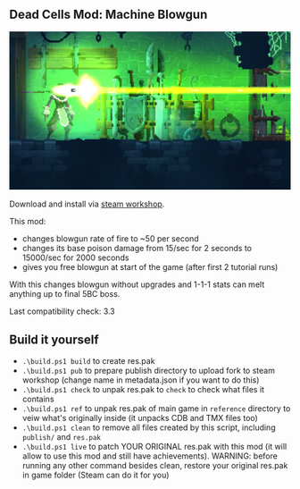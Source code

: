 ## Dead Cells Mod: Machine Blowgun

<img src="https://raw.githubusercontent.com/lerarosalene/dc-machine-blowgun/1ca5c77e8d9e560f7ce944f01cd4a6cdfe0fd00d/metadata/preview.jpg" width="600" />

Download and install via [steam workshop](https://steamcommunity.com/sharedfiles/filedetails/?id=2949347142).

This mod:
- changes blowgun rate of fire to ~50 per second
- changes its base poison damage from 15/sec for 2 seconds to 15000/sec for 2000 seconds
- gives you free blowgun at start of the game (after first 2 tutorial runs)

With this changes blowgun without upgrades and 1-1-1 stats can melt anything up to final 5BC boss.

Last compatibility check: 3.3

## Build it yourself

- `.\build.ps1 build` to create res.pak
- `.\build.ps1 pub` to prepare publish directory to upload fork to steam workshop (change name in metadata.json if you want to do this)
- `.\build.ps1 check` to unpak res.pak to `check` to check what files it contains
- `.\build.ps1 ref` to unpak res.pak of main game in `reference` directory to veiw what's originally inside (it unpacks CDB and TMX files too)
- `.\build.ps1 clean` to remove all files created by this script, including `publish/` and `res.pak`
- `.\build.ps1 live` to patch YOUR ORIGINAL res.pak with this mod (it will allow to use this mod and still have achievements). WARNING: before running any other command besides clean, restore your original res.pak in game folder (Steam can do it for you)
